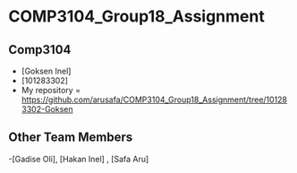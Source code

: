 # COMP3104_Group18_Assignment

## Comp3104
- [Goksen Inel]
- [101283302]
- My repository = https://github.com/arusafa/COMP3104_Group18_Assignment/tree/101283302-Goksen


## Other Team Members
-[Gadise Oli], [Hakan Inel] , [Safa Aru]